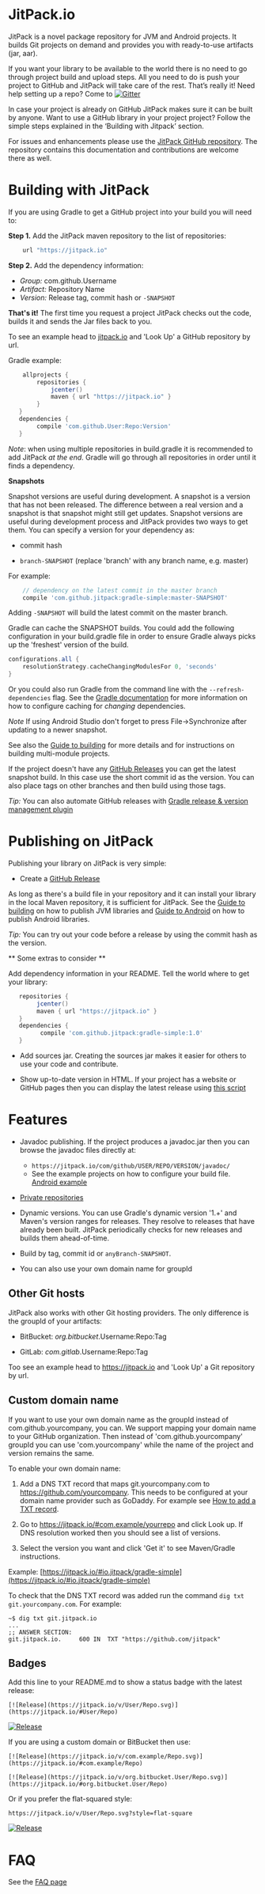JitPack.io
=====
JitPack is a novel package repository for JVM and Android projects. It builds Git projects on demand and provides you with ready-to-use artifacts (jar, aar).

If you want your library to be available to the world there is no need to go through project build and upload steps. All you need to do is push your project to GitHub and JitPack will take care of the rest. That’s really it! Need help setting up a repo? Come to  [![Gitter](https://badges.gitter.im/Join%20Chat.svg)](https://gitter.im/jitpack/jitpack.io?utm_source=badge&utm_medium=badge&utm_campaign=pr-badge&utm_content=badge)

In case your project is already on GitHub JitPack makes sure it can be built by anyone. Want to use a GitHub library in your project project? Follow the simple steps explained in the ‘Building with Jitpack’ section.


For issues and enhancements please use the [JitPack GitHub repository](https://github.com/jitpack/jitpack.io/). The repository contains this documentation and contributions are welcome there as well.

Building with JitPack
=====

If you are using Gradle to get a GitHub project into your build you will need to:

**Step 1.** Add the JitPack maven repository to the list of repositories:

```gradle
    url "https://jitpack.io"
```

**Step 2.**  Add the dependency information:

 - *Group:* com.github.Username
 - *Artifact:* Repository Name
 - *Version:* Release tag, commit hash or `-SNAPSHOT`

**That's it!** The first time you request a project JitPack checks out the code, builds it and sends the Jar files back to you.

To see an example head to [jitpack.io](https://jitpack.io) and 'Look Up' a GitHub repository by url.

Gradle example:
```gradle
    allprojects {
        repositories {
            jcenter()
            maven { url "https://jitpack.io" }
        }
   }
   dependencies {
        compile 'com.github.User:Repo:Version'
   }
```

*Note*: when using multiple repositories in build.gradle it is recommended to add JitPack *at the end*. Gradle will go through all repositories in order until it finds a dependency.

**Snapshots**

Snapshot versions are useful during development. A snapshot is a version that has not been released. The difference between a real version and a snapshot is that snapshot might still get updates. Snapshot versions are useful during development process and JitPack provides two ways to get them. You can specify a version for your dependency as:

 - commit hash

 - `branch-SNAPSHOT` (replace 'branch' with any branch name, e.g. master)

For example:
```gradle
    // dependency on the latest commit in the master branch
    compile 'com.github.jitpack:gradle-simple:master-SNAPSHOT'
```

Adding `-SNAPSHOT` will build the latest commit on the master branch.

Gradle can cache the SNAPSHOT builds. You could add the following configuration in your build.gradle file in order to ensure Gradle always picks up the 'freshest' version of the build.

```gradle
configurations.all {
    resolutionStrategy.cacheChangingModulesFor 0, 'seconds'
}
```

Or you could also run Gradle from the command line with the `--refresh-dependencies` flag. See the [Gradle documentation](https://docs.gradle.org/2.5/userguide/dependency_management.html#changing-module-cache-control) for more information on how to configure caching for *changing* dependencies.

*Note* If using Android Studio don't forget to press File->Synchronize after updating to a newer snapshot.

See also the [Guide to building](BUILDING.md) for more details and for instructions on building multi-module projects.

If the project doesn't have any [GitHub Releases](https://github.com/blog/1547-release-your-software) you can get the latest snapshot build. In this case use the short commit id as the version. You can also place tags on other branches and then build using those tags.

*Tip:* You can also automate GitHub releases with [Gradle release & version management plugin](https://github.com/allegro/axion-release-plugin)


Publishing on JitPack
======

Publishing your library on JitPack is very simple:

- Create a [GitHub Release](https://github.com/blog/1547-release-your-software)  

As long as there's a build file in your repository and it can install your library in the local Maven repository, it is sufficient for JitPack. See the [Guide to building](BUILDING.md) on how to publish JVM libraries and [Guide to Android](ANDROID.md) on how to publish Android libraries.

*Tip:* You can try out your code before a release by using the commit hash as the version.

** Some extras to consider **

Add dependency information in your README. Tell the world where to get your library:

```gradle
   repositories {
        jcenter()
        maven { url "https://jitpack.io" }
   }
   dependencies {
         compile 'com.github.jitpack:gradle-simple:1.0'
   }
```  

- Add sources jar. Creating the sources jar makes it easier for others to use your code and contribute.

- Show up-to-date version in HTML. If your project has a website or GitHub pages then you can display the latest release using [this script](https://gist.github.com/jitpack-io/5bd698d35303b2c370a0)


# Features #

- Javadoc publishing. If the project produces a javadoc.jar then you can browse the javadoc files directly at:
    - `https://jitpack.io/com/github/USER/REPO/VERSION/javadoc/`   
    - See the example projects on how to configure your build file. [Android example](https://github.com/jitpack/android-example/blob/master/library/build.gradle)

- [Private repositories](https://jitpack.io/private)

- Dynamic versions. You can use Gradle's dynamic version '1.+' and Maven's version ranges for releases. They resolve to releases that have already been built. JitPack periodically checks for new releases and builds them ahead-of-time.

- Build by tag, commit id or `anyBranch-SNAPSHOT`.

- You can also use your own domain name for groupId

## Other Git hosts ##

JitPack also works with other Git hosting providers. The only difference is the groupId of your artifacts:

 - BitBucket: *org.bitbucket*.Username:Repo:Tag

 - GitLab: *com.gitlab*.Username:Repo:Tag

Too see an example head to https://jitpack.io and 'Look Up' a Git repository by url.

## Custom domain name ##

If you want to use your own domain name as the groupId instead of com.github.yourcompany, you can.
We support mapping your domain name to your GitHub organization. Then instead of 'com.github.yourcompany' groupId you can use 'com.yourcompany' while the name of the project and version remains the same.

To enable your own domain name:  

  1. Add a DNS TXT record that maps git.yourcompany.com to https://github.com/yourcompany. This needs to be configured at your domain name provider such as GoDaddy. For example see [How to add a TXT record](https://uk.godaddy.com/help/add-a-txt-record-19232).  

  2. Go to https://jitpack.io/#com.example/yourrepo and click Look up. If DNS resolution worked then you should see a list of versions.   

  3. Select the version you want and click 'Get it' to see Maven/Gradle instructions.  

Example: [https://jitpack.io/#io.jitpack/gradle-simple](https://jitpack.io/#io.jitpack/gradle-simple)

To check that the DNS TXT record was added run the command `dig txt git.yourcompany.com`. For example:
```
~$ dig txt git.jitpack.io
...
;; ANSWER SECTION:
git.jitpack.io.		600	IN	TXT	"https://github.com/jitpack"
```

## Badges ##

Add this line to your README.md to show a status badge with the latest release:

`[![Release](https://jitpack.io/v/User/Repo.svg)](https://jitpack.io/#User/Repo)`

[![Release](https://jitpack.io/v/jitpack/maven-simple.svg)](https://jitpack.io/#jitpack/maven-simple)

If you are using a custom domain or BitBucket then use:

`[![Release](https://jitpack.io/v/com.example/Repo.svg)](https://jitpack.io/#com.example/Repo)`

`[![Release](https://jitpack.io/v/org.bitbucket.User/Repo.svg)](https://jitpack.io/#org.bitbucket.User/Repo)`

Or if you prefer the flat-squared style:

`https://jitpack.io/v/User/Repo.svg?style=flat-square`

[![Release](https://jitpack.io/v/jitpack/maven-simple.svg?style=flat-square)](https://jitpack.io/#jitpack/maven-simple)


FAQ
======

See the [FAQ page](FAQ.md)
